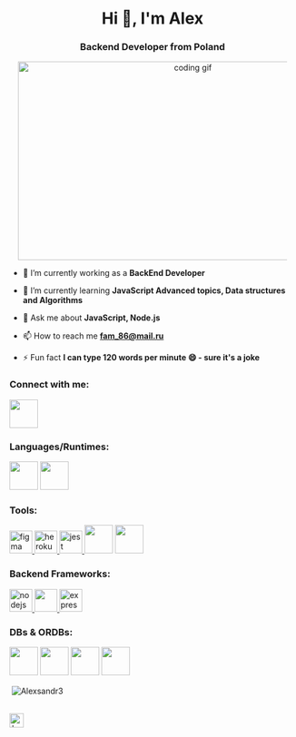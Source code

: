 <h1 align="center">Hi 👋, I'm Alex</h1>
<h3 align="center">Backend Developer from Poland</h3>

<div class="image" align="center">
  <img src="https://camo.githubusercontent.com/190338430fb2eca4d172a1987205c5e073b2de72db46cb4ed12cf1c2fa32041a/68747470733a2f2f6d656469612e67697068792e636f6d2f6d656469612f645765734263544c61766b5a754733354d492f67697068792e676966"
  alt="coding gif"
  style="width: 600px; height: 350px; max-width: 94%;" />
</div>

- 🔭 I’m currently working as a **BackEnd Developer**

- 🌱 I’m currently learning **JavaScript Advanced topics, Data structures and Algorithms**

- 💬 Ask me about **JavaScript, Node.js**

- 📫 How to reach me **fam_86@mail.ru**

- ⚡ Fun fact **I can type 120 words per minute 😄 - sure it's a joke**

<h3 align="left">Connect with me:</h3>
<p align="left">
<a href="https://www.linkedin.com/in/alexsandr-fedarovich-5a6077250/" target="blank"><img align="center" src="https://github.com/Alexsandr3/readme/blob/main/iconc/linkedin-original.svg"  height="50" width="50" /></a>
</p>

<h3>Languages/Runtimes:</h3>
<p>
  <image src="https://github.com/Alexsandr3/readme/blob/main/iconc/javascript-original.svg" width="50" />
  <image src="https://github.com/Alexsandr3/readme/blob/main/iconc/typescript-original.svg" width="50" />
</p>



<h3 align="left">Tools:</h3>

<a href="https://www.figma.com/" target="_blank" rel="noreferrer"> <img src="https://github.com/Alexsandr3/readme/blob/main/iconc/figma-original.svg" alt="figma" width="40" height="40"/> </a> 
<a href="https://heroku.com" target="_blank" rel="noreferrer"> <img src="https://github.com/Alexsandr3/readme/blob/main/iconc/heroku-original.svg" alt="heroku" width="40" height="40"/> </a> 
<a href="https://jestjs.io" target="_blank" rel="noreferrer"> <img src="https://github.com/Alexsandr3/readme/blob/main/iconc/jest-plain.svg" alt="jest" width="40" height="40"/> </a> 
<image src="https://github.com/Alexsandr3/readme/blob/main/iconc/npm-original-wordmark.svg" width="50" />
<image src="https://github.com/Alexsandr3/readme/blob/main/iconc/yarn-original.svg" width="50" />

<h3>Backend Frameworks:</h3>
<p>
<a href="https://nodejs.org" target="_blank" rel="noreferrer"> <img src="https://github.com/Alexsandr3/readme/blob/main/iconc/nodejs-original.svg" alt="nodejs" width="40" height="40"/> </a> 
<a href="https://nestjs.com" target="_blank" rel="noreferrer"> <img src="https://github.com/Alexsandr3/readme/blob/main/iconc/nestjs-plain.svg" width="40" height="40"/> </a> 
<a href="https://expressjs.com" target="_blank" rel="noreferrer"> <img src="https://github.com/Alexsandr3/readme/blob/main/iconc/express-original.svg" alt="express" width="40" height="40"/> </a> 
</p>

<h3>DBs & ORDBs:</h3>
<p>
<image src="https://github.com/Alexsandr3/readme/blob/main/iconc/mongodb-original.svg" width="50" />
<image src="https://github.com/Alexsandr3/readme/blob/main/iconc/postgresql-original.svg" width="50" />
<image src="https://github.com/Alexsandr3/readme/blob/main/iconc/typeOrm.svg" width="50" />
<image src="https://avatars.githubusercontent.com/u/7552965?s=280&v=4" width="50" />
</p>

<p>&nbsp;<img align="center" src="https://github-readme-stats.vercel.app/api?username=Alexsandr3&show_icons=true&locale=en" alt="Alexsandr3" /></p>

<br>
  <a align="center" href="https://www.codewars.com/users/beeBrick">
  <img align="center" height="25em" src="https://www.codewars.com/users/beeBrick/badges/large" alt="beeBrick Alpha Codewars Badge">
  </a> 







